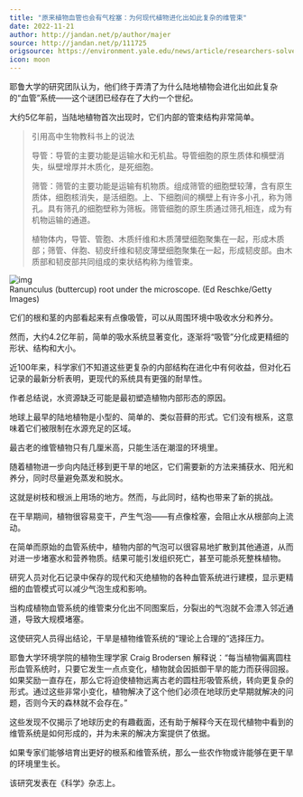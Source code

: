 ```yaml
---
title: "原来植物血管也会有气栓塞：为何现代植物进化出如此复杂的维管束"
date: 2022-11-21
author: http://jandan.net/p/author/majer
source: http://jandan.net/p/111725
origsource: https://environment.yale.edu/news/article/researchers-solve-hundred-year-old-botanical-mystery, https://www.sciencealert.com/scientists-solve-100-year-old-mystery-about-how-plants-took-root-in-land
icon: moon
---
```




耶鲁大学的研究团队认为，他们终于弄清了为什么陆地植物会进化出如此复杂的“血管”系统——这个谜团已经存在了大约一个世纪。

大约5亿年前，当陆地植物首次出现时，它们内部的管束结构非常简单。

> 引用高中生物教科书上的说法
> 
> 导管：导管的主要功能是运输水和无机盐。导管细胞的原生质体和横壁消失，纵壁增厚并木质化，是死细胞。
> 
> 筛管：筛管的主要功能是运输有机物质。组成筛管的细胞壁较薄，含有原生质体，细胞核消失，是活细胞。上、下细胞间的横壁上有许多小孔，称为筛孔。具有筛孔的细胞壁称为筛板。筛管细胞的原生质通过筛孔相连，成为有机物运输的通道。
> 
> 植物体内，导管、管胞、木质纤维和木质薄壁细胞聚集在一起，形成木质部；筛管、伴胞、韧皮纤维和韧皮薄壁细胞聚集在一起，形成韧皮部。由木质部和韧皮部共同组成的束状结构称为维管束。

![img](media/111725_01.jpg)  
Ranunculus (buttercup) root under the microscope. (Ed Reschke/Getty Images)

它们的根和茎的内部看起来有点像吸管，可以从周围环境中吸收水分和养分。

然而，大约4.2亿年前，简单的吸水系统显著变化，逐渐将“吸管”分化成更精细的形状、结构和大小。

近100年来，科学家们不知道这些更复杂的内部结构在进化中有何收益，但对化石记录的最新分析表明，更现代的系统具有更强的耐旱性。

作者总结说，水资源缺乏可能是最初塑造植物内部形态的原因。

地球上最早的陆地植物是小型的、简单的、类似苔藓的形式。它们没有根系，这意味着它们被限制在水源充足的区域。

最古老的维管植物只有几厘米高，只能生活在潮湿的环境里。

随着植物进一步向内陆迁移到更干旱的地区，它们需要新的方法来捕获水、阳光和养分，同时尽量避免蒸发和脱水。

这就是树枝和根派上用场的地方。然而，与此同时，结构也带来了新的挑战。

在干旱期间，植物很容易变干，产生气泡——有点像栓塞，会阻止水从根部向上流动。

在简单而原始的血管系统中，植物内部的气泡可以很容易地扩散到其他通道，从而对进一步堵塞水和营养物质。结果可能引发组织死亡，甚至可能杀死整株植物。

研究人员对化石记录中保存的现代和灭绝植物的各种血管系统进行建模，显示更精细的血管模式可以减少气泡生成和影响。

当构成植物血管系统的维管束分化出不同图案后，分裂出的气泡就不会漂入邻近通道，导致大规模堵塞。

这使研究人员得出结论，干旱是植物维管系统的“理论上合理的”选择压力。

耶鲁大学环境学院的植物生理学家 Craig Brodersen 解释说：“每当植物偏离圆柱形血管系统时，只要它发生一点点变化，植物就会因抵御干旱的能力而获得回报。如果奖励一直存在，那么它将迫使植物远离古老的圆柱形吸管系统，转向更复杂的形式。通过这些非常小变化，植物解决了这个他们必须在地球历史早期就解决的问题，否则今天的森林就不会存在。”

这些发现不仅揭示了地球历史的有趣截面，还有助于解释今天在现代植物中看到的维管系统是如何形成的，并为未来的解决方案提供了依据。

如果专家们能够培育出更好的根系和维管系统，那么一些农作物或许能够在更干旱的环境里生长。

该研究发表在《科学》杂志上。

